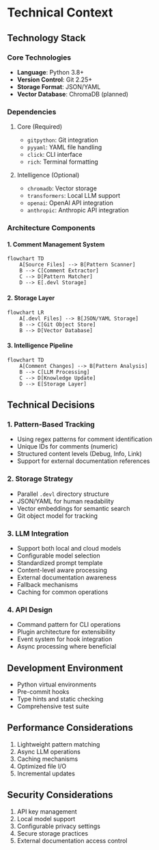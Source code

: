 # Technical Context

## Technology Stack

### Core Technologies
- **Language**: Python 3.8+
- **Version Control**: Git 2.25+
- **Storage Format**: JSON/YAML
- **Vector Database**: ChromaDB (planned)

### Dependencies
1. Core (Required)
   - `gitpython`: Git integration
   - `pyyaml`: YAML file handling
   - `click`: CLI interface
   - `rich`: Terminal formatting

2. Intelligence (Optional)
   - `chromadb`: Vector storage
   - `transformers`: Local LLM support
   - `openai`: OpenAI API integration
   - `anthropic`: Anthropic API integration

### Architecture Components

#### 1. Comment Management System
```mermaid
flowchart TD
    A[Source Files] --> B[Pattern Scanner]
    B --> C[Comment Extractor]
    C --> D[Pattern Matcher]
    D --> E[.devl Storage]
```

#### 2. Storage Layer
```mermaid
flowchart LR
    A[.devl Files] --> B[JSON/YAML Storage]
    B --> C[Git Object Store]
    B --> D[Vector Database]
```

#### 3. Intelligence Pipeline
```mermaid
flowchart TD
    A[Comment Changes] --> B[Pattern Analysis]
    B --> C[LLM Processing]
    C --> D[Knowledge Update]
    D --> E[Storage Layer]
```

## Technical Decisions

### 1. Pattern-Based Tracking
- Using regex patterns for comment identification
- Unique IDs for comments (numeric)
- Structured content levels (Debug, Info, Link)
- Support for external documentation references

### 2. Storage Strategy
- Parallel `.devl` directory structure
- JSON/YAML for human readability
- Vector embeddings for semantic search
- Git object model for tracking

### 3. LLM Integration
- Support both local and cloud models
- Configurable model selection
- Standardized prompt template
- Content-level aware processing
- External documentation awareness
- Fallback mechanisms
- Caching for common operations

### 4. API Design
- Command pattern for CLI operations
- Plugin architecture for extensibility
- Event system for hook integration
- Async processing where beneficial

## Development Environment
- Python virtual environments
- Pre-commit hooks
- Type hints and static checking
- Comprehensive test suite

## Performance Considerations
1. Lightweight pattern matching
2. Async LLM operations
3. Caching mechanisms
4. Optimized file I/O
5. Incremental updates

## Security Considerations
1. API key management
2. Local model support
3. Configurable privacy settings
4. Secure storage practices
5. External documentation access control